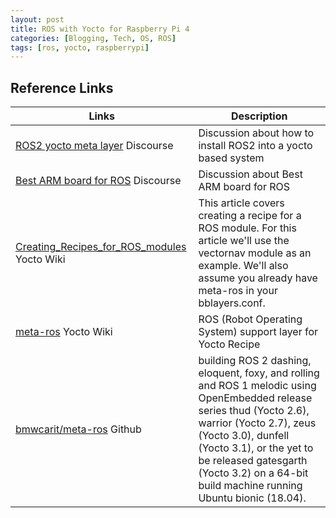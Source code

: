 ```yaml
---
layout: post
title: ROS with Yocto for Raspberry Pi 4
categories: [Blogging, Tech, OS, ROS]
tags: [ros, yocto, raspberrypi]
---
```

## Reference Links

Links | Description
----- | -------------
[ROS2 yocto meta layer](<https://discourse.ros.org/t/ros2-yocto-meta-layer/9643>) Discourse | Discussion about how to install ROS2 into a yocto based system
[Best ARM board for ROS](<https://discourse.ros.org/t/best-arm-board-for-ros/152>) Discourse | Discussion about Best ARM board for ROS
[Creating_Recipes_for_ROS_modules](<https://wiki.yoctoproject.org/wiki/TipsAndTricks/Creating_Recipes_for_ROS_modules>) Yocto Wiki | This article covers creating a recipe for a ROS module. For this article we'll use the vectornav module as an example. We'll also assume you already have meta-ros in your bblayers.conf.
[meta-ros](<https://layers.openembedded.org/layerindex/branch/master/layer/meta-ros/>) Yocto Wiki | ROS (Robot Operating System) support layer for Yocto Recipe
[bmwcarit/meta-ros](<https://github.com/ros/meta-ros>) Github | building ROS 2 dashing, eloquent, foxy, and rolling and ROS 1 melodic using OpenEmbedded release series thud (Yocto 2.6), warrior (Yocto 2.7), zeus (Yocto 3.0), dunfell (Yocto 3.1), or the yet to be released gatesgarth (Yocto 3.2) on a 64-bit build machine running Ubuntu bionic (18.04).

